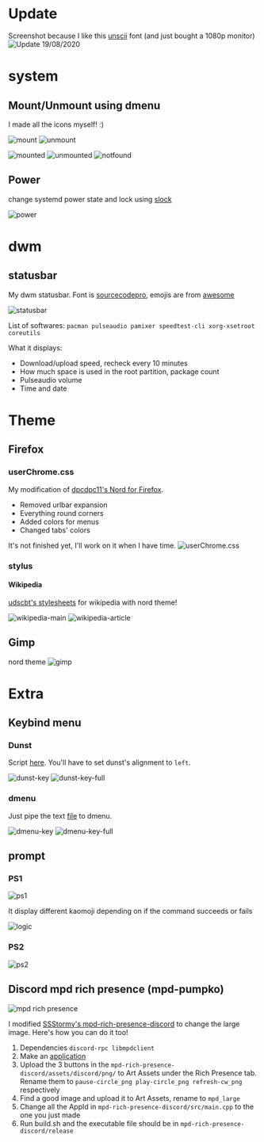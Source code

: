 # Update
Screenshot because I like this [unscii](http://pelulamu.net/unscii/) font (and just bought a 1080p monitor)
![Update 19/08/2020](image/unscii-1080p-update.png)

# system
## Mount/Unmount using dmenu
I made all the icons myself! :)

![mount](image/dmenu_mount.jpg)
![unmount](image/dmenu_unmount.jpg)

![mounted](image/filesystem-mounted.png)
![unmounted](image/filesystem-unmounted.png)
![notfound](image/filesystem-notfound.png)
## Power
change systemd power state and lock using [slock](https://tools.suckless.org/slock/)

![power](image/power.jpg)
# dwm
## statusbar
My dwm statusbar. Font is [sourcecodepro](https://www.archlinux.org/packages/extra/any/adobe-source-code-pro-fonts/), emojis are from [awesome](https://www.archlinux.org/packages/community/any/awesome-terminal-fonts/)

![statusbar](dwm/statusbar.png)

List of softwares: ```pacman pulseaudio pamixer speedtest-cli xorg-xsetroot coreutils```

What it displays:
* Download/upload speed, recheck every 10 minutes
* How much space is used in the root partition, package count
* Pulseaudio volume
* Time and date

# Theme
## Firefox
### userChrome.css
My modification of [dpcdpc11's Nord for Firefox](https://www.deviantart.com/dpcdpc11/art/Nord-for-Firefox-837860916).

* Removed urlbar expansion
* Everything round corners
* Added colors for menus
* Changed tabs' colors

It's not finished yet, I'll work on it when I have time.
![userChrome.css](firefox/2020-07-23_01-46-16_R.png)
### stylus
#### Wikipedia
[udscbt's stylesheets](https://github.com/udscbt-wsx/udscbt-userstyles) for wikipedia with nord theme!

![wikipedia-main](firefox/stylus/wikipedia-main.png)
![wikipedia-article](firefox/stylus/wikipedia-article.png)

## Gimp
nord theme
![gimp](image/gimp.png)

# Extra
## Keybind menu
### Dunst
Script [here](bin/dunst-key). You'll have to set dunst's alignment to ```left```.

![dunst-key](image/dunst-key.png)
![dunst-key-full](image/dunst-key-full.png)
### dmenu
Just pipe the text [file](bin/key) to dmenu.

![dmenu-key](image/dmenu-key.jpg)
![dmenu-key-full](image/dmenu-key-full.jpg)


## prompt
### PS1
![ps1](extra/prompt/2020-07-23_23-39-04_A.png)

It display different kaomoji depending on if the command succeeds or fails

![logic](extra/prompt/2020-07-23_23-38-43_A.png)
### PS2
![ps2](extra/prompt/2020-07-23_23-38-55_A.png)
## Discord mpd rich presence (mpd-pumpko)
![mpd rich presence](mpd-rich-presence-discord/2020-07-31_04-18-12_A.png)

I modified [SSStormy's mpd-rich-presence-discord](https://github.com/SSStormy/mpd-rich-presence-discord) to change the large image. Here's how you can do it too!
1. Dependencies ```discord-rpc libmpdclient```
2. Make an [application](https://discord.com/developers/applications)
3. Upload the 3 buttons in the ```mpd-rich-presence-discord/assets/discord/png/``` to Art Assets under the Rich Presence tab. Rename them to ```pause-circle_png play-circle_png refresh-cw_png``` respectively
4. Find a good image and upload it to Art Assets, rename to ```mpd_large```
5. Change all the AppId in ```mpd-rich-presence-discord/src/main.cpp``` to the one you just made
6. Run build.sh and the executable file should be in ```mpd-rich-presence-discord/release```

